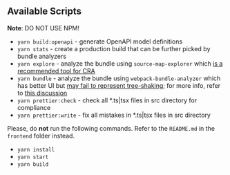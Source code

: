 ## Available Scripts

**Note**: DO NOT USE NPM!

- `yarn build:openapi` - generate OpenAPI model definitions
- `yarn stats` - create a production build that can be further picked by bundle analyzers
- `yarn explore` - analyze the bundle using `source-map-explorer` which [is a recommended tool for CRA](https://create-react-app.dev/docs/analyzing-the-bundle-size/)
- `yarn bundle` - analyze the bundle using `webpack-bundle-analyzer` which has better UI but [may fail to represent tree-shaking](https://github.com/webpack-contrib/webpack-bundle-analyzer/issues/161); for more info, refer to [this discussion](https://github.com/facebook/create-react-app/issues/4563)
- `yarn prettier:check` - check all \*.ts|tsx files in src directory for compliance
- `yarn prettier:write` - fix all mistakes in \*.ts|tsx files in src directory

Please, do **not** run the following commands. Refer to the `README.md` in the `frontend` folder instead.

- `yarn install`
- `yarn start`
- `yarn build`

